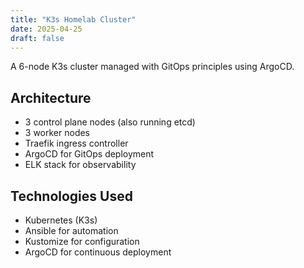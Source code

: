 ```yaml
---
title: "K3s Homelab Cluster"
date: 2025-04-25
draft: false
---
```


A 6-node K3s cluster managed with GitOps principles using ArgoCD.

## Architecture

- 3 control plane nodes (also running etcd)
- 3 worker nodes
- Traefik ingress controller
- ArgoCD for GitOps deployment
- ELK stack for observability

## Technologies Used

- Kubernetes (K3s)
- Ansible for automation
- Kustomize for configuration
- ArgoCD for continuous deployment
